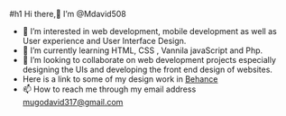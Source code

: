 #h1 Hi there,👋  I’m @Mdavid508
- 👀 I’m interested in web development, mobile development as well as User experience and User Interface Design.
- 🌱 I’m currently learning HTML, CSS , Vannila javaScript and Php.
- 💞️ I’m looking to collaborate on web development projects especially designing the UIs and developing the front end design of websites.
- Here is a link to some of my design work in [Behance](https://www.behance.net/mugodavid23/projects)
- 📫 How to reach me through my email address mugodavid317@gmail.com

<!---
Mdavid508/Mdavid508 is a ✨ special ✨ repository because its `README.md` (this file) appears on your GitHub profile.
You can click the Preview link to take a look at your changes.
--->
